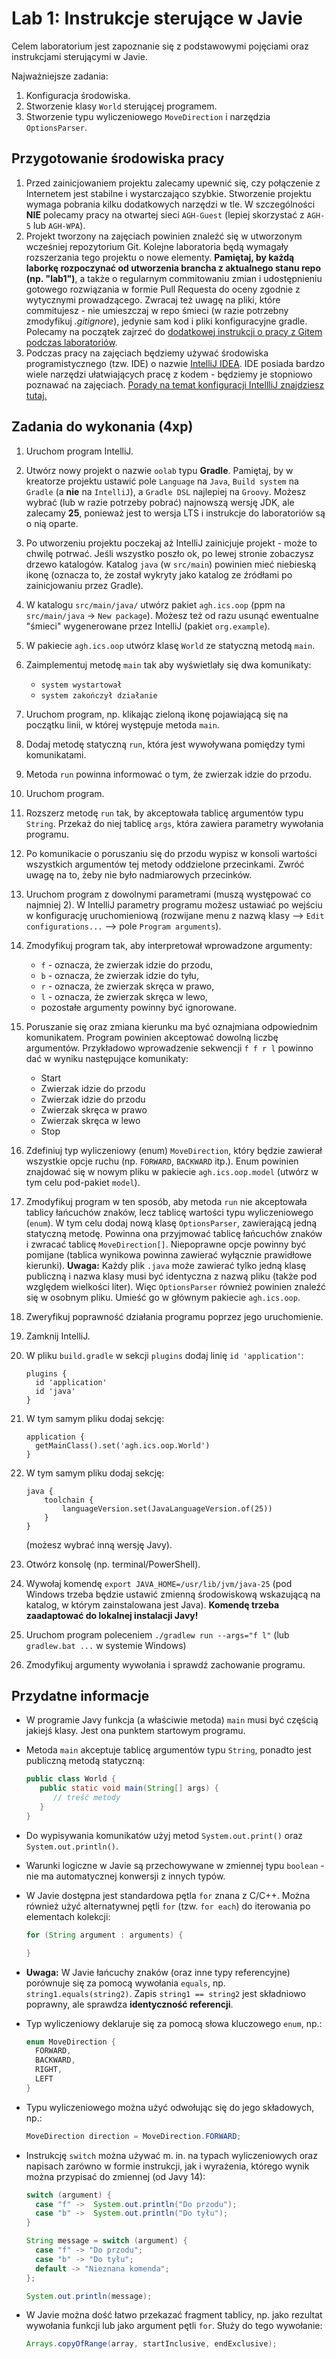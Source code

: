 # Lab 1: Instrukcje sterujące w Javie

Celem laboratorium jest zapoznanie się z podstawowymi pojęciami oraz instrukcjami sterującymi w Javie.

Najważniejsze zadania:

1. Konfiguracja środowiska.
2. Stworzenie klasy `World` sterującej programem.
3. Stworzenie typu wyliczeniowego `MoveDirection` i narzędzia `OptionsParser`.

## Przygotowanie środowiska pracy

1. Przed zainicjowaniem projektu zalecamy upewnić się, czy połączenie z Internetem jest stabilne i wystarczająco szybkie. Stworzenie projektu wymaga pobrania kilku dodatkowych narzędzi w tle. W szczególności **NIE** polecamy pracy na otwartej sieci `AGH-Guest` (lepiej skorzystać z `AGH-5` lub `AGH-WPA`).
2. Projekt tworzony na zajęciach powinien znaleźć się w utworzonym wcześniej repozytorium Git. Kolejne laboratoria będą wymagały rozszerzania tego projektu o nowe elementy. **Pamiętaj, by każdą laborkę rozpoczynać od utworzenia brancha z aktualnego stanu repo (np. "lab1")**, a także o regularnym commitowaniu zmian i udostępnieniu gotowego rozwiązania w formie Pull Requesta do oceny zgodnie z wytycznymi prowadzącego. Zwracaj też uwagę na pliki, które commitujesz - nie umieszczaj w repo śmieci (w razie potrzebny zmodyfikuj *.gitignore*), jedynie sam kod i pliki konfiguracyjne gradle. Polecamy na początek zajrzeć do [dodatkowej instrukcji o pracy z Gitem podczas laboratoriów](../guides/git_workflow_tutorial.md).
3. Podczas pracy na zajęciach będziemy używać środowiska programistycznego (tzw. IDE) o nazwie [IntelliJ IDEA](https://www.jetbrains.com/idea). IDE posiada bardzo wiele narzędzi ułatwiających pracę z kodem - będziemy je stopniowo poznawać na zajęciach. [Porady na temat konfiguracji IntellliJ znajdziesz tutaj.](../guides/IntelliJ%20-%20porady%20i%20konfiguracja.md)

## Zadania do wykonania (4xp)

1. Uruchom program IntelliJ.

2. Utwórz nowy projekt o nazwie `oolab` typu **Gradle**. Pamiętaj, by w kreatorze projektu ustawić pole `Language` na `Java`, `Build system` na `Gradle`  (a **nie** na `IntelliJ`), a `Gradle DSL` najlepiej na `Groovy`. Możesz wybrać (lub w razie potrzeby pobrać) najnowszą wersję JDK, ale zalecamy **25**, ponieważ jest to wersja LTS i instrukcje do laboratoriów są o nią oparte. 

3. Po utworzeniu projektu poczekaj aż IntelliJ zainicjuje projekt - może to chwilę potrwać. Jeśli wszystko poszło ok, po lewej stronie zobaczysz drzewo katalogów. Katalog `java` (w `src/main`) powinien mieć niebieską ikonę (oznacza to, że został wykryty jako katalog ze źródłami po zainicjowaniu przez Gradle).

4. W katalogu `src/main/java/` utwórz pakiet `agh.ics.oop` (ppm na `src/main/java` -> `New package`). Możesz też od razu usunąć ewentualne "śmieci" wygenerowane przez IntelliJ (pakiet `org.example`).

5. W pakiecie `agh.ics.oop` utwórz klasę `World` ze statyczną metodą `main`.

6. Zaimplementuj metodę `main` tak aby wyświetlały się dwa komunikaty:
   - `system wystartował`
   - `system zakończył działanie`

7. Uruchom program, np. klikając zieloną ikonę pojawiającą się na początku linii, w której występuje metoda `main`.

8. Dodaj metodę statyczną `run`, która jest wywoływana pomiędzy tymi komunikatami.

9. Metoda `run` powinna informować o tym, że zwierzak idzie do przodu.

10. Uruchom program.

11. Rozszerz metodę `run` tak, by akceptowała tablicę argumentów typu `String`. Przekaż do niej tablicę `args`, która zawiera parametry wywołania programu.

12. Po komunikacie o poruszaniu się do przodu wypisz w konsoli wartości wszystkich argumentów tej metody oddzielone przecinkami. Zwróć uwagę na to, żeby nie było nadmiarowych przecinków.

13. Uruchom program z dowolnymi parametrami (muszą występować co najmniej 2). W IntelliJ parametry programu możesz ustawiać po wejściu w konfigurację uruchomieniową (rozwijane menu z nazwą klasy --> `Edit configurations...` --> pole `Program arguments`).

14. Zmodyfikuj program tak, aby interpretował wprowadzone argumenty:

    - `f` - oznacza, że zwierzak idzie do przodu,
    - `b` - oznacza, że zwierzak idzie do tyłu,
    - `r` - oznacza, że zwierzak skręca w prawo,
    - `l` - oznacza, że zwierzak skręca w lewo,
    - pozostałe argumenty powinny być ignorowane.

15. Poruszanie się oraz zmiana kierunku ma być oznajmiana odpowiednim komunikatem. Program powinien akceptować dowolną liczbę
    argumentów. Przykładowo wprowadzenie sekwencji `f f r l` powinno dać w wyniku następujące komunikaty:
    - Start
    - Zwierzak idzie do przodu
    - Zwierzak idzie do przodu
    - Zwierzak skręca w prawo
    - Zwierzak skręca w lewo
    - Stop

16. Zdefiniuj typ wyliczeniowy (enum) `MoveDirection`, który będzie zawierał wszystkie opcje ruchu (np. `FORWARD`, `BACKWARD` itp.). Enum powinien znajdować się w nowym pliku w pakiecie `agh.ics.oop.model` (utwórz w tym celu pod-pakiet `model`).
    
17. Zmodyfikuj program w ten sposób, aby metoda `run` nie akceptowała tablicy łańcuchów znaków, lecz tablicę
    wartości typu wyliczeniowego (`enum`).  W tym celu dodaj nową klasę `OptionsParser`, zawierającą jedną statyczną metodę. Powinna ona przyjmować tablicę łańcuchów znaków i zwracać tablicę `MoveDirection[]`. Niepoprawne opcje powinny być pomijane (tablica wynikowa powinna zawierać wyłącznie prawidłowe kierunki).
    **Uwaga:** Każdy plik `.java` może zawierać tylko jedną klasę publiczną i nazwa klasy musi być identyczna z nazwą pliku (także pod względem wielkości liter). Więc `OptionsParser` również powinien znaleźć się w osobnym pliku. Umieść go w głównym pakiecie `agh.ics.oop`.
    
18. Zweryfikuj poprawność działania programu poprzez jego uruchomienie.

19. Zamknij IntelliJ.

20. W pliku `build.gradle` w sekcji `plugins` dodaj linię `id 'application'`: 
    ```
    plugins {
      id 'application'
      id 'java'
    }
    ```

21. W tym samym pliku dodaj sekcję:
    ```
    application {
      getMainClass().set('agh.ics.oop.World')
    }
    ```

22. W tym samym pliku dodaj sekcję:
    ```
    java {
        toolchain {
            languageVersion.set(JavaLanguageVersion.of(25))
        }
    }
    ```
    (możesz wybrać inną wersję Javy).

23. Otwórz konsolę (np. terminal/PowerShell).

24. Wywołaj komendę `export JAVA_HOME=/usr/lib/jvm/java-25` (pod Windows trzeba będzie ustawić zmienną środowiskową wskazującą na katalog, w którym zainstalowana jest Java). **Komendę trzeba zaadaptować do lokalnej instalacji Javy!**

25. Uruchom program poleceniem `./gradlew run --args="f l"` (lub `gradlew.bat ...` w systemie Windows)

26. Zmodyfikuj argumenty wywołania i sprawdź zachowanie programu.
    

## Przydatne informacje

* W programie Javy funkcja (a właściwie metoda) `main` musi być częścią jakiejś klasy. Jest ona punktem startowym programu.

* Metoda `main` akceptuje tablicę argumentów typu `String`, ponadto jest publiczną metodą statyczną:

  ```java
  public class World {
     public static void main(String[] args) {
        // treść metody
     }
  }
  ```

* Do wypisywania komunikatów użyj metod `System.out.print()` oraz `System.out.println()`.

* Warunki logiczne w Javie są przechowywane w zmiennej typu `boolean` - nie ma automatycznej konwersji z innych typów.

* W Javie dostępna jest standardowa pętla `for` znana z C/C++. Można również użyć alternatywnej pętli `for` (tzw. `for each`) 
  do iterowania po elementach kolekcji:

    ```java
  for (String argument : arguments) {
  
  }
    ```

* **Uwaga:** W Javie łańcuchy znaków (oraz inne typy referencyjne) porównuje się za pomocą wywołania `equals`, np.
  `string1.equals(string2)`. Zapis `string1 == string2` jest składniowo poprawny, ale sprawdza **identyczność referencji**.

* Typ wyliczeniowy deklaruje się za pomocą słowa kluczowego `enum`, np.:

  ```java
  enum MoveDirection {
    FORWARD,
    BACKWARD,
    RIGHT,
    LEFT
  }
  ```

* Typu wyliczeniowego można użyć odwołując się do jego składowych, np.:

  ```java
  MoveDirection direction = MoveDirection.FORWARD;
  ```

* Instrukcję `switch` można używać m. in. na typach wyliczeniowych oraz napisach zarówno w formie instrukcji, jak i wyrażenia, którego wynik można przypisać do zmiennej (od Javy 14):

  ```java
  switch (argument) {
    case "f" ->  System.out.println("Do przodu");
    case "b" ->  System.out.println("Do tyłu");
  }
  
  String message = switch (argument) {
    case "f" -> "Do przodu";
    case "b" -> "Do tyłu";
    default -> "Nieznana komenda";
  };
  
  System.out.println(message);
  ```

* W Javie można dość łatwo przekazać fragment tablicy, np. jako rezultat wywołania funkcji lub jako argument pętli `for`. Służy do tego wywołanie: 

  ```java
  Arrays.copyOfRange(array, startInclusive, endExclusive);
  ```

